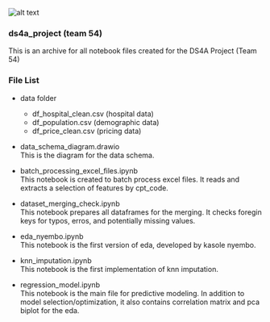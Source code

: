 ![alt text](https://github.com/junting-huang/ds4a_project/blob/main/Team%2054.png)

### ds4a_project (team 54)
This is an archive for all notebook files created for the DS4A Project (Team 54)

### File List

* data folder
  * df_hospital_clean.csv (hospital data)
  * df_population.csv (demographic data)
  * df_price_clean.csv (pricing data)
* data_schema_diagram.drawio </br>
This is the diagram for the data schema.

* batch_processing_excel_files.ipynb </br> 
This notebook is created to batch process excel files. It reads and extracts a selection of features by cpt_code.

* dataset_merging_check.ipynb </br>
This notebook prepares all dataframes for the merging. It checks foregin keys for typos, erros, and potentially missing values.

* eda_nyembo.ipynb </br>
This notebook is the first version of eda, developed by kasole nyembo.

* knn_imputation.ipynb </br>
This notebook is the first implementation of knn imputation.

* regression_model.ipynb </br>
This notebook is the main file for predictive modeling. In addition to model selection/optimization, it also contains correlation matrix and pca biplot for the eda.
